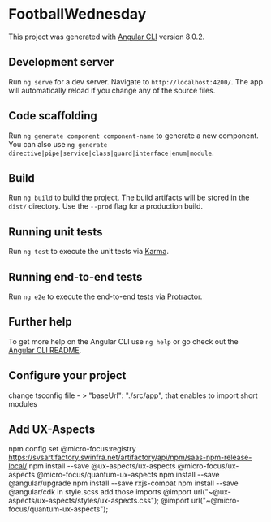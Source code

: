 # FootballWednesday

This project was generated with [Angular CLI](https://github.com/angular/angular-cli) version 8.0.2.

## Development server

Run `ng serve` for a dev server. Navigate to `http://localhost:4200/`. The app will automatically reload if you change any of the source files.

## Code scaffolding

Run `ng generate component component-name` to generate a new component. You can also use `ng generate directive|pipe|service|class|guard|interface|enum|module`.

## Build

Run `ng build` to build the project. The build artifacts will be stored in the `dist/` directory. Use the `--prod` flag for a production build.

## Running unit tests

Run `ng test` to execute the unit tests via [Karma](https://karma-runner.github.io).

## Running end-to-end tests

Run `ng e2e` to execute the end-to-end tests via [Protractor](http://www.protractortest.org/).

## Further help

To get more help on the Angular CLI use `ng help` or go check out the [Angular CLI README](https://github.com/angular/angular-cli/blob/master/README.md).

## Configure your project   
change tsconfig file - > "baseUrl": "./src/app", that enables to import short modules
## Add UX-Aspects
npm config set @micro-focus:registry https://svsartifactory.swinfra.net/artifactory/api/npm/saas-npm-release-local/
npm install --save @ux-aspects/ux-aspects @micro-focus/ux-aspects @micro-focus/quantum-ux-aspects
npm install --save @angular/upgrade
npm install --save rxjs-compat 
npm install --save @angular/cdk
in style.scss add those imports
@import url("~@ux-aspects/ux-aspects/styles/ux-aspects.css");
@import url("~@micro-focus/quantum-ux-aspects"); 

